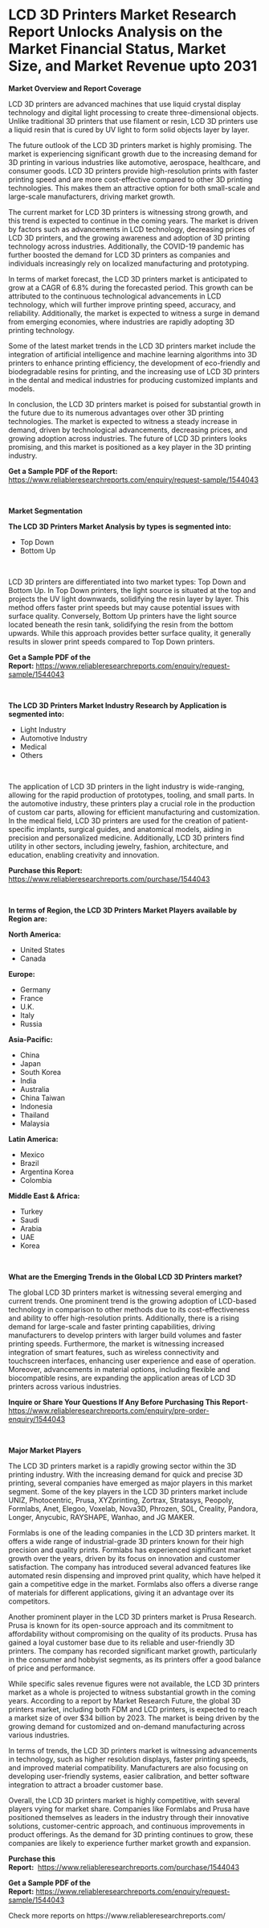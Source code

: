 <p><h1>LCD 3D Printers Market Research Report Unlocks Analysis on the Market Financial Status, Market Size, and Market Revenue upto 2031</h1></p><p><strong>Market Overview and Report Coverage</strong></p>
<p><p>LCD 3D printers are advanced machines that use liquid crystal display technology and digital light processing to create three-dimensional objects. Unlike traditional 3D printers that use filament or resin, LCD 3D printers use a liquid resin that is cured by UV light to form solid objects layer by layer.</p><p>The future outlook of the LCD 3D printers market is highly promising. The market is experiencing significant growth due to the increasing demand for 3D printing in various industries like automotive, aerospace, healthcare, and consumer goods. LCD 3D printers provide high-resolution prints with faster printing speed and are more cost-effective compared to other 3D printing technologies. This makes them an attractive option for both small-scale and large-scale manufacturers, driving market growth.</p><p>The current market for LCD 3D printers is witnessing strong growth, and this trend is expected to continue in the coming years. The market is driven by factors such as advancements in LCD technology, decreasing prices of LCD 3D printers, and the growing awareness and adoption of 3D printing technology across industries. Additionally, the COVID-19 pandemic has further boosted the demand for LCD 3D printers as companies and individuals increasingly rely on localized manufacturing and prototyping.</p><p>In terms of market forecast, the LCD 3D printers market is anticipated to grow at a CAGR of 6.8% during the forecasted period. This growth can be attributed to the continuous technological advancements in LCD technology, which will further improve printing speed, accuracy, and reliability. Additionally, the market is expected to witness a surge in demand from emerging economies, where industries are rapidly adopting 3D printing technology.</p><p>Some of the latest market trends in the LCD 3D printers market include the integration of artificial intelligence and machine learning algorithms into 3D printers to enhance printing efficiency, the development of eco-friendly and biodegradable resins for printing, and the increasing use of LCD 3D printers in the dental and medical industries for producing customized implants and models.</p><p>In conclusion, the LCD 3D printers market is poised for substantial growth in the future due to its numerous advantages over other 3D printing technologies. The market is expected to witness a steady increase in demand, driven by technological advancements, decreasing prices, and growing adoption across industries. The future of LCD 3D printers looks promising, and this market is positioned as a key player in the 3D printing industry.</p></p>
<p><strong>Get a Sample PDF of the Report:</strong> <a href="https://www.reliableresearchreports.com/enquiry/request-sample/1544043">https://www.reliableresearchreports.com/enquiry/request-sample/1544043</a></p>
<p>&nbsp;</p>
<p><strong>Market Segmentation</strong></p>
<p><strong>The LCD 3D Printers Market Analysis by types is segmented into:</strong></p>
<p><ul><li>Top Down</li><li>Bottom Up</li></ul></p>
<p>&nbsp;</p>
<p><p>LCD 3D printers are differentiated into two market types: Top Down and Bottom Up. In Top Down printers, the light source is situated at the top and projects the UV light downwards, solidifying the resin layer by layer. This method offers faster print speeds but may cause potential issues with surface quality. Conversely, Bottom Up printers have the light source located beneath the resin tank, solidifying the resin from the bottom upwards. While this approach provides better surface quality, it generally results in slower print speeds compared to Top Down printers.</p></p>
<p><strong>Get a Sample PDF of the Report:</strong>&nbsp;<a href="https://www.reliableresearchreports.com/enquiry/request-sample/1544043">https://www.reliableresearchreports.com/enquiry/request-sample/1544043</a></p>
<p>&nbsp;</p>
<p><strong>The LCD 3D Printers Market Industry Research by Application is segmented into:</strong></p>
<p><ul><li>Light Industry</li><li>Automotive Industry</li><li>Medical</li><li>Others</li></ul></p>
<p>&nbsp;</p>
<p><p>The application of LCD 3D printers in the light industry is wide-ranging, allowing for the rapid production of prototypes, tooling, and small parts. In the automotive industry, these printers play a crucial role in the production of custom car parts, allowing for efficient manufacturing and customization. In the medical field, LCD 3D printers are used for the creation of patient-specific implants, surgical guides, and anatomical models, aiding in precision and personalized medicine. Additionally, LCD 3D printers find utility in other sectors, including jewelry, fashion, architecture, and education, enabling creativity and innovation.</p></p>
<p><strong>Purchase this Report:</strong>&nbsp; <a href="https://www.reliableresearchreports.com/purchase/1544043">https://www.reliableresearchreports.com/purchase/1544043</a></p>
<p>&nbsp;</p>
<p><strong>In terms of Region, the LCD 3D Printers Market Players available by Region are:</strong></p>
<p>
    <p> <strong> North America: </strong>
        <ul>
            <li>United States</li>
            <li>Canada</li>
        </ul>
        </p> 
    <p> <strong> Europe: </strong>
        <ul>
            <li>Germany</li>
            <li>France</li>
            <li>U.K.</li>
            <li>Italy</li>
            <li>Russia</li>
        </ul>
        </p> 
    <p> <strong> Asia-Pacific: </strong>
        <ul>
            <li>China</li>
            <li>Japan</li>
            <li>South Korea</li>
            <li>India</li>
            <li>Australia</li>
            <li>China Taiwan</li>
            <li>Indonesia</li>
            <li>Thailand</li>
            <li>Malaysia</li>
        </ul>
        </p> 
    <p> <strong> Latin America: </strong>
        <ul>
            <li>Mexico</li>
            <li>Brazil</li>
            <li>Argentina Korea</li>
            <li>Colombia</li>
        </ul>
        </p> 
    <p> <strong> Middle East & Africa: </strong>
        <ul>
            <li>Turkey</li>
            <li>Saudi</li>
            <li>Arabia</li>
            <li>UAE</li>
            <li>Korea</li>
        </ul>
    </p>
    </p>
<p>&nbsp;</p>
<p><strong>What are the Emerging Trends in the Global LCD 3D Printers market?</strong></p>
<p><p>The global LCD 3D printers market is witnessing several emerging and current trends. One prominent trend is the growing adoption of LCD-based technology in comparison to other methods due to its cost-effectiveness and ability to offer high-resolution prints. Additionally, there is a rising demand for large-scale and faster printing capabilities, driving manufacturers to develop printers with larger build volumes and faster printing speeds. Furthermore, the market is witnessing increased integration of smart features, such as wireless connectivity and touchscreen interfaces, enhancing user experience and ease of operation. Moreover, advancements in material options, including flexible and biocompatible resins, are expanding the application areas of LCD 3D printers across various industries.</p></p>
<p><strong>Inquire or Share Your Questions If Any Before Purchasing This Report</strong>- <a href="https://www.reliableresearchreports.com/enquiry/pre-order-enquiry/1544043">https://www.reliableresearchreports.com/enquiry/pre-order-enquiry/1544043</a></p>
<p>&nbsp;</p>
<p><strong>Major Market Players</strong></p>
<p><p>The LCD 3D printers market is a rapidly growing sector within the 3D printing industry. With the increasing demand for quick and precise 3D printing, several companies have emerged as major players in this market segment. Some of the key players in the LCD 3D printers market include UNIZ, Photocentric, Prusa, XYZprinting, Zortrax, Stratasys, Peopoly, Formlabs, Anet, Elegoo, Voxelab, Nova3D, Phrozen, SOL, Creality, Pandora, Longer, Anycubic, RAYSHAPE, Wanhao, and JG MAKER.</p><p>Formlabs is one of the leading companies in the LCD 3D printers market. It offers a wide range of industrial-grade 3D printers known for their high precision and quality prints. Formlabs has experienced significant market growth over the years, driven by its focus on innovation and customer satisfaction. The company has introduced several advanced features like automated resin dispensing and improved print quality, which have helped it gain a competitive edge in the market. Formlabs also offers a diverse range of materials for different applications, giving it an advantage over its competitors.</p><p>Another prominent player in the LCD 3D printers market is Prusa Research. Prusa is known for its open-source approach and its commitment to affordability without compromising on the quality of its products. Prusa has gained a loyal customer base due to its reliable and user-friendly 3D printers. The company has recorded significant market growth, particularly in the consumer and hobbyist segments, as its printers offer a good balance of price and performance.</p><p>While specific sales revenue figures were not available, the LCD 3D printers market as a whole is projected to witness substantial growth in the coming years. According to a report by Market Research Future, the global 3D printers market, including both FDM and LCD printers, is expected to reach a market size of over $34 billion by 2023. The market is being driven by the growing demand for customized and on-demand manufacturing across various industries.</p><p>In terms of trends, the LCD 3D printers market is witnessing advancements in technology, such as higher resolution displays, faster printing speeds, and improved material compatibility. Manufacturers are also focusing on developing user-friendly systems, easier calibration, and better software integration to attract a broader customer base.</p><p>Overall, the LCD 3D printers market is highly competitive, with several players vying for market share. Companies like Formlabs and Prusa have positioned themselves as leaders in the industry through their innovative solutions, customer-centric approach, and continuous improvements in product offerings. As the demand for 3D printing continues to grow, these companies are likely to experience further market growth and expansion.</p></p>
<p><strong>Purchase this Report:</strong>&nbsp;&nbsp;<a href="https://www.reliableresearchreports.com/purchase/1544043">https://www.reliableresearchreports.com/purchase/1544043</a></p>
<p></p>
<p><strong>Get a Sample PDF of the Report:</strong>&nbsp;<a href="https://www.reliableresearchreports.com/enquiry/request-sample/1544043">https://www.reliableresearchreports.com/enquiry/request-sample/1544043</a></p>
<p>Check more reports on https://www.reliableresearchreports.com/</p>